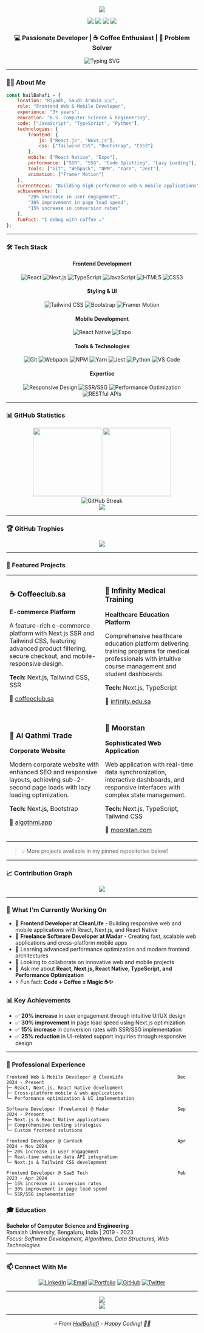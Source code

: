 <div align="center">
  <img src="https://capsule-render.vercel.app/api?type=waving&color=0:00C9FF,100:92FE9D&height=200&section=header&text=Hail%20Bahafi&fontSize=80&fontColor=fff&animation=fadeIn&fontAlignY=38&desc=Web%20%26%20Mobile%20Developer&descAlignY=55&descAlign=50" />
</div>

<p align="center">
  <a href="mailto:d.hailbahafi@gmail.com"><img src="https://img.shields.io/badge/Email-d.hailbahafi%40gmail.com-red?style=flat-square&logo=gmail"></a>
  <a href="https://www.hailbahafi.com"><img src="https://img.shields.io/badge/Portfolio-hailbahafi.com-black?style=flat-square&logo=google-chrome"></a>
  <a href="https://www.linkedin.com/in/hailbahafi"><img src="https://img.shields.io/badge/LinkedIn-hailbahafi-blue?style=flat-square&logo=linkedin"></a>
  <a href="https://github.com/HailBahafi"><img src="https://img.shields.io/badge/GitHub-HailBahafi-black?style=flat-square&logo=github"></a>
</p>

<h3 align="center">💻 Passionate Developer | ☕ Coffee Enthusiast | 🚀 Problem Solver</h3>

<p align="center">
  <img src="https://readme-typing-svg.herokuapp.com?font=Fira+Code&weight=500&size=22&pause=1000&color=00C9FF&center=true&vCenter=true&width=500&lines=Frontend+Web+%26+Mobile+Developer;React+%7C+Next.js+%7C+React+Native;TypeScript+Expert;Performance+Optimization+Specialist;3%2B+Years+of+Experience" alt="Typing SVG" />
</p>

---

### 👨‍💻 About Me

```javascript
const hailBahafi = {
    location: "Riyadh, Saudi Arabia 🇸🇦",
    role: "Frontend Web & Mobile Developer",
    experience: "3+ years",
    education: "B.S. Computer Science & Engineering",
    code: ["JavaScript", "TypeScript", "Python"],
    technologies: {
        frontEnd: {
            js: ["React.js", "Next.js"],
            css: ["Tailwind CSS", "Bootstrap", "CSS3"]
        },
        mobile: ["React Native", "Expo"],
        performance: ["SSR", "SSG", "Code Splitting", "Lazy Loading"],
        tools: ["Git", "Webpack", "NPM", "Yarn", "Jest"],
        animation: ["Framer Motion"]
    },
    currentFocus: "Building high-performance web & mobile applications",
    achievements: [
        "20% increase in user engagement",
        "30% improvement in page load speed",
        "15% increase in conversion rates"
    ],
    funFact: "I debug with coffee ☕"
};
```

---

### 🛠️ Tech Stack

<div align="center">

#### Frontend Development
![React](https://img.shields.io/badge/React-20232A?style=for-the-badge&logo=react&logoColor=61DAFB)
![Next.js](https://img.shields.io/badge/Next.js-000000?style=for-the-badge&logo=next.js&logoColor=white)
![TypeScript](https://img.shields.io/badge/TypeScript-007ACC?style=for-the-badge&logo=typescript&logoColor=white)
![JavaScript](https://img.shields.io/badge/JavaScript-F7DF1E?style=for-the-badge&logo=javascript&logoColor=black)
![HTML5](https://img.shields.io/badge/HTML5-E34F26?style=for-the-badge&logo=html5&logoColor=white)
![CSS3](https://img.shields.io/badge/CSS3-1572B6?style=for-the-badge&logo=css3&logoColor=white)

#### Styling & UI
![Tailwind CSS](https://img.shields.io/badge/Tailwind_CSS-38B2AC?style=for-the-badge&logo=tailwind-css&logoColor=white)
![Bootstrap](https://img.shields.io/badge/Bootstrap-563D7C?style=for-the-badge&logo=bootstrap&logoColor=white)
![Framer Motion](https://img.shields.io/badge/Framer_Motion-0055FF?style=for-the-badge&logo=framer&logoColor=white)

#### Mobile Development
![React Native](https://img.shields.io/badge/React_Native-20232A?style=for-the-badge&logo=react&logoColor=61DAFB)
![Expo](https://img.shields.io/badge/Expo-000020?style=for-the-badge&logo=expo&logoColor=white)

#### Tools & Technologies
![Git](https://img.shields.io/badge/Git-F05032?style=for-the-badge&logo=git&logoColor=white)
![Webpack](https://img.shields.io/badge/Webpack-8DD6F9?style=for-the-badge&logo=webpack&logoColor=black)
![NPM](https://img.shields.io/badge/NPM-CB3837?style=for-the-badge&logo=npm&logoColor=white)
![Yarn](https://img.shields.io/badge/Yarn-2C8EBB?style=for-the-badge&logo=yarn&logoColor=white)
![Jest](https://img.shields.io/badge/Jest-C21325?style=for-the-badge&logo=jest&logoColor=white)
![Python](https://img.shields.io/badge/Python-3776AB?style=for-the-badge&logo=python&logoColor=white)
![VS Code](https://img.shields.io/badge/VS_Code-007ACC?style=for-the-badge&logo=visual-studio-code&logoColor=white)

#### Expertise
![Responsive Design](https://img.shields.io/badge/Responsive_Design-FF6B6B?style=for-the-badge&logo=responsive&logoColor=white)
![SSR/SSG](https://img.shields.io/badge/SSR%2FSSG-4A90E2?style=for-the-badge&logo=next.js&logoColor=white)
![Performance Optimization](https://img.shields.io/badge/Performance-00D084?style=for-the-badge&logo=speedtest&logoColor=white)
![RESTful APIs](https://img.shields.io/badge/RESTful_APIs-009688?style=for-the-badge&logo=api&logoColor=white)

</div>

---

### 📊 GitHub Statistics

<div align="center">
  <img height="180em" src="https://github-readme-stats.vercel.app/api?username=HailBahafi&show_icons=true&theme=tokyonight&include_all_commits=true&count_private=true"/>
  <img height="180em" src="https://github-readme-stats.vercel.app/api/top-langs/?username=HailBahafi&layout=compact&langs_count=8&theme=tokyonight"/>
</div>

<div align="center">
  <img src="https://github-readme-streak-stats.herokuapp.com/?user=HailBahafi&theme=tokyonight" alt="GitHub Streak" />
</div>

<div align="center">
  <img src="https://github-readme-activity-graph.vercel.app/graph?username=HailBahafi&theme=tokyo-night&hide_border=true&area=true" />
</div>

---

### 🏆 GitHub Trophies

<div align="center">
  <img src="https://github-profile-trophy.vercel.app/?username=HailBahafi&theme=tokyonight&no-frame=true&no-bg=false&margin-w=4&row=1" />
</div>

---

### 🚀 Featured Projects

<div align="center">

<table>
<tr>
<td width="50%">

### ☕ Coffeeclub.sa
**E-commerce Platform**

A feature-rich e-commerce platform with Next.js SSR and Tailwind CSS, featuring advanced product filtering, secure checkout, and mobile-responsive design.

**Tech:** Next.js, Tailwind CSS, SSR

🔗 [coffeeclub.sa](https://coffeeclub.sa)

</td>
<td width="50%">

### 🏥 Infinity Medical Training
**Healthcare Education Platform**

Comprehensive healthcare education platform delivering training programs for medical professionals with intuitive course management and student dashboards.

**Tech:** Next.js, TypeScript

🔗 [infinity.edu.sa](https://infinity.edu.sa)

</td>
</tr>
<tr>
<td width="50%">

### 🏢 Al Qathmi Trade
**Corporate Website**

Modern corporate website with enhanced SEO and responsive layouts, achieving sub-2-second page loads with lazy loading optimization.

**Tech:** Next.js, Bootstrap

🔗 [algothmi.app](https://algothmi.app)

</td>
<td width="50%">

### 💼 Moorstan
**Sophisticated Web Application**

Web application with real-time data synchronization, interactive dashboards, and responsive interfaces with complex state management.

**Tech:** Next.js, TypeScript, Tailwind CSS

🔗 [moorstan.com](https://moorstan.com)

</td>
</tr>
</table>

</div>

> 💡 More projects available in my pinned repositories below!

---

### 📈 Contribution Graph

<div align="center">
  <img src="https://github-profile-summary-cards.vercel.app/api/cards/profile-details?username=HailBahafi&theme=tokyonight" />
</div>

---

### 💼 What I'm Currently Working On

- 🔭 **Frontend Developer at CleanLife** - Building responsive web and mobile applications with React, Next.js, and React Native
- 💼 **Freelance Software Developer at Madar** - Creating fast, scalable web applications and cross-platform mobile apps
- 🌱 Learning advanced performance optimization and modern frontend architectures
- 👯 Looking to collaborate on innovative web and mobile projects
- 💬 Ask me about **React, Next.js, React Native, TypeScript, and Performance Optimization**
- ⚡ Fun fact: **Code + Coffee = Magic ☕✨**

### 📊 Key Achievements

- ✅ **20% increase** in user engagement through intuitive UI/UX design
- ✅ **30% improvement** in page load speed using Next.js optimization
- ✅ **15% increase** in conversion rates with SSR/SSG implementation
- ✅ **25% reduction** in UI-related support inquiries through responsive design

---

### 💼 Professional Experience

```
Frontend Web & Mobile Developer @ CleanLife                    Dec 2024 - Present
├─ React, Next.js, React Native development
├─ Cross-platform mobile & web applications
└─ Performance optimization & UI implementation

Software Developer (Freelance) @ Madar                         Sep 2024 - Present
├─ Next.js & React Native applications
├─ Comprehensive testing strategies
└─ Custom frontend solutions

Frontend Developer @ CarVach                                   Apr 2024 - Nov 2024
├─ 20% increase in user engagement
├─ Real-time vehicle data API integration
└─ Next.js & Tailwind CSS development

Frontend Developer @ SaaS Tech                                 Feb 2023 - Apr 2024
├─ 15% increase in conversion rates
├─ 30% improvement in page load speed
└─ SSR/SSG implementation
```

### 🎓 Education

**Bachelor of Computer Science and Engineering**  
Ramaiah University, Bengaluru, India | 2019 - 2023  
*Focus: Software Development, Algorithms, Data Structures, Web Technologies*

---

### 📫 Connect With Me

<div align="center">

[![LinkedIn](https://img.shields.io/badge/LinkedIn-0077B5?style=for-the-badge&logo=linkedin&logoColor=white)](https://www.linkedin.com/in/hailbahafi)
[![Email](https://img.shields.io/badge/Email-D14836?style=for-the-badge&logo=gmail&logoColor=white)](mailto:d.hailbahafi@gmail.com)
[![Portfolio](https://img.shields.io/badge/Portfolio-000000?style=for-the-badge&logo=About.me&logoColor=white)](https://www.hailbahafi.com)
[![GitHub](https://img.shields.io/badge/GitHub-100000?style=for-the-badge&logo=github&logoColor=white)](https://github.com/HailBahafi)
[![Twitter](https://img.shields.io/badge/Twitter/X-1DA1F2?style=for-the-badge&logo=x&logoColor=white)](https://x.com/HailBahafi)

</div>

---

<div align="center">
  <img src="https://komarev.com/ghpvc/?username=HailBahafi&color=blueviolet&style=for-the-badge&label=PROFILE+VIEWS" />
</div>

<div align="center">
  <img src="https://capsule-render.vercel.app/api?type=waving&color=0:00C9FF,100:92FE9D&height=120&section=footer" />
</div>

---

<div align="center">
  <i>⭐️ From <a href="https://github.com/HailBahafi">HailBahafi</a> - Happy Coding! 👨‍💻</i>
</div>
